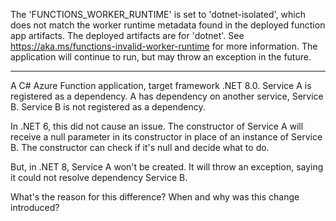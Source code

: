 The 'FUNCTIONS_WORKER_RUNTIME' is set to 'dotnet-isolated', which does not match the worker runtime metadata found in the deployed function app artifacts. The deployed artifacts are for 'dotnet'. See https://aka.ms/functions-invalid-worker-runtime for more information. The application will continue to run, but may throw an exception in the future.

----

A C# Azure Function application, target framework .NET 8.0. Service A is registered as a dependency. A has dependency on another service, Service B. Service B is not registered as a dependency.

In .NET 6, this did not cause an issue. The constructor of Service A will receive a null parameter in its constructor in place of an instance of Service B. The constructor can check if it's null and decide what to do.

But, in .NET 8, Service A won't be created. It will throw an exception, saying it could not resolve dependency Service B.

What's the reason for this difference? When and why was this change introduced?
